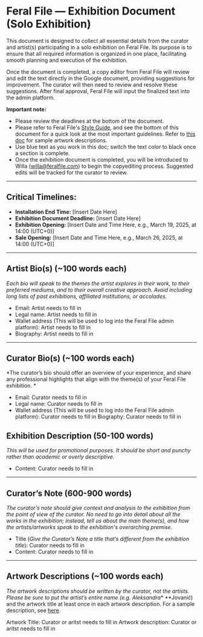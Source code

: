 # Feral File — Exhibition Document (Solo Exhibition)

This document is designed to collect all essential details from the curator and artist(s) participating in a solo exhibition on Feral File. Its purpose is to ensure that all required information is organized in one place, facilitating smooth planning and execution of the exhibition.

Once the document is completed, a copy editor from Feral File will review and edit the text directly in the Google document, providing suggestions for improvement. The curator will then need to review and resolve these suggestions. After final approval, Feral File will input the finalized text into the admin platform.

**Important note:**
- Please review the deadlines at the bottom of the document.
- Please refer to Feral File's [Style Guide](https://docs.google.com/document/d/1yyZCFNNcaNp-CvaQsLDL5sytobps26FN1phkUo6_0rE/edit#heading=h.o0afvwwax3hk), and see the bottom of this document for a quick look at the most important guidelines. Refer to [this doc](https://docs.google.com/document/d/1lK6kFTco5ksGBLDEA7KSNNcZ92ybsm2s0VcPYqKssCw/edit) for sample artwork descriptions.
- Use blue text as you work in this doc; switch the text color to black once a section is complete.
- Once the exhibition document is completed, you will be introduced to Willa (willa@feralfile.com) to begin the copyediting process. Suggested edits will be tracked for the curator to review.

---

## Critical Timelines: 
- **Installation End Time:** [Insert Date Here]  
- **Exhibition Document Deadline:** [Insert Date Here]  
- **Exhibition Opening:** [Insert Date and Time Here, e.g., March 19, 2025, at 14:00 (UTC+0)]  
- **Sale Opening:** [Insert Date and Time Here, e.g., March 26, 2025, at 14:00 (UTC+0)]

---

## Artist Bio(s) (~100 words each)

*Each bio will speak to the themes the artist explores in their work, to their preferred mediums, and to their overall creative approach. Avoid including long lists of past exhibitions, affiliated institutions, or accolades.*

- Email: Artist needs to fill in
- Legal name: Artist needs to fill in
- Wallet address (This will be used to log into the Feral File admin platform): Artist needs to fill in
- Biography: Artist needs to fill in

---

## Curator Bio(s) (~100 words each)

*The curator’s bio should offer an overview of your experience, and share any professional highlights that align with the theme(s) of your Feral File exhibition. *

- Email: Curator needs to fill in
- Legal name: Curator needs to fill in
- Wallet address (This will be used to log into the Feral File admin platform): Curator needs to fill in
Biography: Curator needs to fill in


## Exhibition Description (50-100 words)

*This will be used for promotional purposes. It should be short and punchy rather than academic or overly descriptive.*

- Content: Curator needs to fill in

---

## Curator’s Note (600-900 words)

*The curator’s note should give context and analysis to the exhibition from the point of view of the curator. No need to go into detail about all the works in the exhibition; instead, tell us about the main theme(s), and how the artists/artworks speak to the exhibition's overarching premise.*

- Title (*Give the Curator’s Note a title that’s different from the exhibition title*): Curator needs to fill in
- Content: Curator needs to fill in

---

## Artwork Descriptions (~100 words each)

*The artwork descriptions should be written by the curator, not the artists. Please be sure to put the artist’s entire name (e.g. Aleksandra** **Jovanić) and the artwork title at least once in each artwork description. For a sample description, see [here](https://docs.google.com/document/d/1lK6kFTco5ksGBLDEA7KSNNcZ92ybsm2s0VcPYqKssCw/edit).

Artwork Title: Curator or aritst needs to fill in
Artwork description: Curator or aritst needs to fill in
